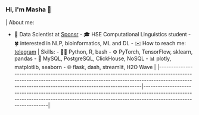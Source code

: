 ### Hi, i'm Masha 👋 

| About me:   

- 🔭 Data Scientist at [Sponsr](https://sponsr.ru)  - 🎓 HSE Computational Linguistics student   - 🍀 interested in NLP, bioinformatics, ML and DL - ✉️ How to reach me: [telegram](https://t.me/knapweedss) | Skills:  - 👩‍💻 Python, R, bash - ⚙️ PyTorch, TensorFlow, sklearn, pandas - 📀 MySQL, PostgreSQL, ClickHouse, NoSQL - 📊 plotly, matplotlib, seaborn - 🌐 flask, dash, streamlit, H2O Wave |
|-----------------------------------------------------------------------------------------------------------------------------------------------------------------------------------------------------------------------|--------------------------------------------------------------------------------------------------------------------------------------------------------------------------------------|

